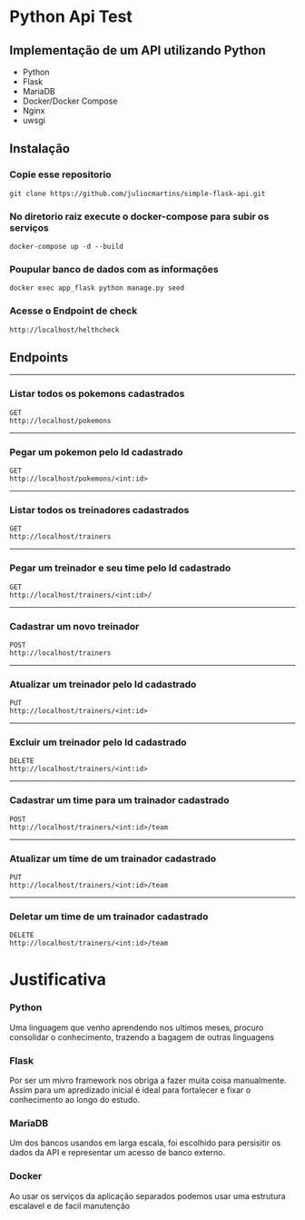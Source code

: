 # Python Api Test

## Implementação de um API utilizando Python

- Python
- Flask
- MariaDB
- Docker/Docker Compose
- Nginx
- uwsgi

## Instalação

### **Copie esse repositorio**
```
git clone https://github.com/juliocmartins/simple-flask-api.git
```
### **No diretorio raiz execute o docker-compose para subir os serviços**
``` 
docker-compose up -d --build
```
### **Poupular banco de dados com as informações**

```
docker exec app_flask python manage.py seed
```
### **Acesse o Endpoint de check**
```
http://localhost/helthcheck
```

## Endpoints

---
### **Listar todos os pokemons cadastrados**
```
GET
http://localhost/pokemons
```
---
### **Pegar um pokemon pelo Id cadastrado**
```
GET
http://localhost/pokemons/<int:id>
```
---
### **Listar todos os treinadores cadastrados**
```
GET
http://localhost/trainers
```
---
### **Pegar um treinador e seu time pelo Id cadastrado**
```
GET
http://localhost/trainers/<int:id>/
```
---
### **Cadastrar um novo treinador**
```
POST
http://localhost/trainers
```
---
### **Atualizar um treinador pelo Id cadastrado**
```
PUT
http://localhost/trainers/<int:id>
```
---
### **Excluir um treinador pelo Id cadastrado**
```
DELETE
http://localhost/trainers/<int:id>
```
---
### **Cadastrar um time para um trainador cadastrado**
```
POST
http://localhost/trainers/<int:id>/team
```
---
### **Atualizar um time de um trainador cadastrado**
```
PUT
http://localhost/trainers/<int:id>/team
```
---
### **Deletar um time de um trainador cadastrado**
```
DELETE
http://localhost/trainers/<int:id>/team
```

# Justificativa

### Python
Uma linguagem que venho aprendendo nos ultimos meses, procuro consolidar o conhecimento, trazendo a bagagem de outras linguagens

### Flask
Por ser um mivro framework nos obriga a fazer muita coisa manualmente. Assim para um apredizado inicial é ideal para fortalecer e fixar o conhecimento ao longo do estudo.

### MariaDB 
Um dos bancos usandos em larga escala, foi escolhido para persisitir os dados da API e representar um acesso de banco externo.

### Docker
Ao usar os serviços da aplicação separados podemos usar uma estrutura escalavel e de facil manutenção